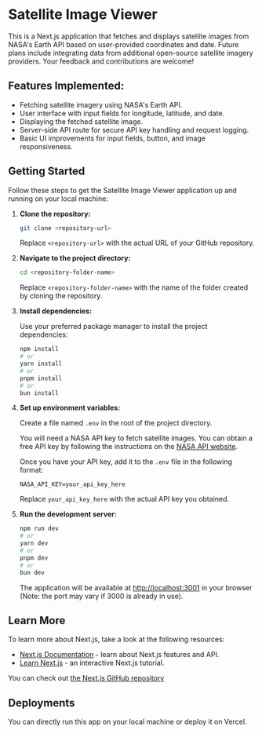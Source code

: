 # Satellite Image Viewer

This is a Next.js application that fetches and displays satellite images from NASA's Earth API based on user-provided coordinates and date. Future plans include integrating data from additional open-source satellite imagery providers. Your feedback and contributions are welcome!

## Features Implemented:

- Fetching satellite imagery using NASA's Earth API.
- User interface with input fields for longitude, latitude, and date.
- Displaying the fetched satellite image.
- Server-side API route for secure API key handling and request logging.
- Basic UI improvements for input fields, button, and image responsiveness.

## Getting Started

Follow these steps to get the Satellite Image Viewer application up and running on your local machine:

1.  **Clone the repository:**

    ```bash
    git clone <repository-url>
    ```

    Replace `<repository-url>` with the actual URL of your GitHub repository.

2.  **Navigate to the project directory:**

    ```bash
    cd <repository-folder-name>
    ```

    Replace `<repository-folder-name>` with the name of the folder created by cloning the repository.

3.  **Install dependencies:**

    Use your preferred package manager to install the project dependencies:

    ```bash
    npm install
    # or
    yarn install
    # or
    pnpm install
    # or
    bun install
    ```

4.  **Set up environment variables:**

    Create a file named `.env` in the root of the project directory.

    You will need a NASA API key to fetch satellite images. You can obtain a free API key by following the instructions on the [NASA API website](https://api.nasa.gov/).

    Once you have your API key, add it to the `.env` file in the following format:

    ```
    NASA_API_KEY=your_api_key_here
    ```

    Replace `your_api_key_here` with the actual API key you obtained.

5.  **Run the development server:**

    ```bash
    npm run dev
    # or
    yarn dev
    # or
    pnpm dev
    # or
    bun dev
    ```

    The application will be available at [http://localhost:3001](http://localhost:3001) in your browser (Note: the port may vary if 3000 is already in use).

## Learn More

To learn more about Next.js, take a look at the following resources:

- [Next.js Documentation](https://nextjs.org/docs) - learn about Next.js features and API.
- [Learn Next.js](https://nextjs.org/learn) - an interactive Next.js tutorial.

You can check out [the Next.js GitHub repository](https://github.com/vercel/next.js)

## Deployments

You can directly run this app on your local machine or deploy it on Vercel.